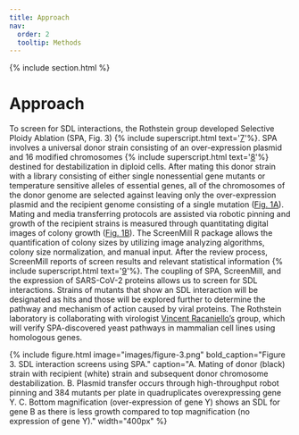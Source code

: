```yaml
---
title: Approach
nav:
  order: 2
  tooltip: Methods
---
```


{% include section.html %}

# Approach
To screen for SDL interactions, the Rothstein group developed Selective Ploidy Ablation (SPA, Fig. 3) {% include superscript.html text='[7](https://doi.org/10.1101/gr.109033.110)'%}. SPA involves a universal donor strain consisting of an over-expression plasmid and 16 modified chromosomes {% include superscript.html text='[8](https://doi.org/10.1534/genetics.108.087999)'%} destined for destabilization in diploid cells. After mating this donor strain with a library consisting of either single nonessential gene mutants or temperature sensitive alleles of essential genes, all of the chromosomes of the donor genome are selected against leaving only the over-expression plasmid and the recipient genome consisting of a single mutation ([Fig. 1A](../#backgroundmotivation)). Mating and media transferring protocols are assisted via robotic pinning and growth of the recipient strains is measured through quantitating digital images of colony growth ([Fig. 1B](../#backgroundmotivation)). The ScreenMill R package allows the quantification of colony sizes by utilizing image analyzing algorithms, colony size normalization, and manual input. After the review process, ScreenMill reports of screen results and relevant statistical information {% include superscript.html text='[9](https://doi.org/10.1186/1471-2105-11-353)'%}. The coupling of SPA, ScreenMill, and the expression of SARS-CoV-2 proteins allows us to screen for SDL interactions. Strains of mutants that show an SDL interaction will be designated as hits and those will be explored further to determine the pathway and mechanism of action caused by viral proteins. The Rothstein laboratory is collaborating with virologist [Vincent Racaniello’s](https://microbiology.columbia.edu/faculty-vincent-racaniello) group, which will verify SPA-discovered yeast pathways in mammalian cell lines using homologous genes.  

{%
  include figure.html
  image="images/figure-3.png"
  bold_caption="Figure 3. SDL interaction screens using SPA."
  caption="A. Mating of donor (black) strain with recipient (white) strain and subsequent donor chromosome destabilization. B. Plasmid transfer occurs through high-throughput robot pinning and 384 mutants per plate in quadruplicates overexpressing gene Y. C. Bottom magnification (over-expression of gene Y) shows an SDL for gene B as there is less growth compared to top magnification (no expression of gene Y)."
  width="400px"
%}
